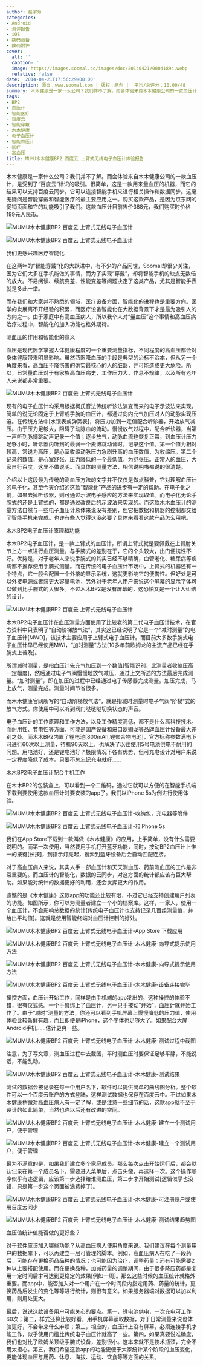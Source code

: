 ```yaml
---
author: 赵宇为
categories:
- Android
- 测评报告
- iOS
- 数码设备
- 数码附件
cover:
  alt: ''
  caption: ''
  image: https://images.soomal.cc/images/doc/20140421/00041894.webp
  relative: false
date: '2014-04-21T17:56:29+08:00'
description: 源自：www.soomal.com | 版权：原创 |  平均/总评分：10.00/48
summary: 木木健康是一家什么公司？我们并不了解。而会体验来自木木健康公司的一款血压计，是受到了“百度云”标识的吸引。很简单，这是一款用来量血压的机器，而它的结果可以支持百度云同步。它可以连接智能手机来进行相关操作和数据同步。这毫无疑问是智能穿戴和智能医疗的最主要应用之一。
tags:
- BP2
- 血压计
- 智能医疗
- 百度云
- 智能穿戴
- 木木健康
- 电子血压计
- 智能血压计
- 医疗
- 高血压
title: MUMU木木健康BP2 百度云 上臂式无线电子血压计体验报告
---
```


木木健康是一家什么公司？我们并不了解。而会体验来自木木健康公司的一款血压计，是受到了“百度云”标识的吸引。很简单，这是一款用来量血压的机器，而它的结果可以支持百度云同步。它可以连接智能手机来进行相关操作和数据同步。这毫无疑问是智能穿戴和智能医疗的最主要应用之一。购买这款产品，是因为京东网的促销页面和它的功能吸引了我们。这款血压计目前售价388元，我们购买时价格199元人民币。



![MUMU木木健康BP2 百度云 上臂式无线电子血压计](https://images.soomal.cc/images/doc/20140421/00041877.webp)



![MUMU木木健康BP2 百度云 上臂式无线电子血压计](https://images.soomal.cc/images/doc/20140421/00041878.webp)



我们更感兴趣医疗智能化



在这两年的“智能穿戴”化的大跃进中，有不少的产品问世，Soomal却很少关注，因为它们大多在手机能做的事情，而为了实现“穿戴”，却将智能手机的缺点无数倍的放大。不易阅读、续航变差、性能变差等问题决定了这类产品，尤其是智能手表就是多此一举。



而在我们和大家并不熟悉的领域，医疗设备方面，智能化的进程也是重要方向。医学的发展离不开经验的积累，而医疗设备智能化在大数据背景下才是最为吸引人的方向之一。由于家庭中有高血压病人，所以我个人对“量血压”这个事情和高血压病治疗过程中，智能化的加入功能也格外期待。



测血压的作用和智能化的意义



血压是现代医学掌握人体健康程度的一个重要测量指标，不同程度的高血压都会对身体健康带来明显影响。虽然西医降血压的手段是典型的治标不治本，但从另一个角度来看，高血压不降伤害的确实最核心的人的脏器，并可能造成更大危险。所以，日常量血压对于有家族高血压病史，工作压力大，作息不规律，以及所有老年人来说都非常重要。



![MUMU木木健康BP2 百度云 上臂式无线电子血压计](https://images.soomal.cc/images/doc/20140421/00041879.webp)



现有的电子血压计均采用根据柯氏音法传统听诊法演变而来的电子示波法来实现。简单的说无论固定于上臂或手腕的血压计，都通过向内充气加压对人的动脉实现压迫。在传统方法中[水银表或弹簧表]，将压力加到一定值配合听诊器，开始放气减压。由于压力足够大，阻碍了动脉血的流动。慢慢放气过程中，配合听诊器，当第一声听到脉搏跳动声记录一个值；逐步放气，动脉血流也恢复正常，到血压计压力足够小时，听诊器内听到的最弱一个麦博跳动音时，记录这个值。第一个值为相对较高，常说为高压，是心室收缩动脉压力急剧升高的血压数值，为收缩压。第二个记录的数值，是心室舒张，压力降低的一个最低值，为舒张压。正常人的血压，大家自行百度，这里不做说明。而具体的测量方法，相信说明书都说的很清楚。



介绍以上这段最为传统的测血压方法的文字并不仅仅是做点科普，它对理解血压计的电子化，甚至今天介绍的这款“智能化”产品的进步有一定的帮助。在电子化之前，如果去掉听诊器，则可通过示波电子感应的方法来实现取值。而电子化无论手腕式的还是上臂式的，都是通过改良后的示波法来实现的。而这款木木血压计的测量方法自然与一些电子血压计总体来说没有差别，但它把数据和机器的控制都交给了智能手机来完成。也许有些人觉得这没必要？具体来看看这款产品怎么用吧。



木木BP2电子血压计原理和功能



木木BP2电子血压计，是一款上臂式的血压计，所谓上臂式就是要佩戴在上臂肘关节上方一点进行血压测量。与手腕式的差别在于，它的个头较大，出门便携性不好。优势是，对于老年人来说手腕式的其实已经不够精确，血管老化、糖尿病等疾病都不推荐使用手腕式测量。而在传统的电子血压计市场中，上臂式的机器还有一个特点，它一般会配置一个外接的显示系统，这就更影响它的便携性。但好处是可以外接电源或者装更大容量电池，另外对于老年人用户来说这个屏幕的显示字体可以做到比手腕式的大很多。不过木木BP2是没有屏幕的，这恐怕又是一个让人纠结的设计。



![MUMU木木健康BP2 百度云 上臂式无线电子血压计](https://images.soomal.cc/images/doc/20140421/00041880.webp)



木木BP2电子血压计在血压测量方面使用了比较老的第二代电子血压计技术，在官方资料中只表明了“自动阶梯放气法”，其实这已经说明了它是一个“减时测量”的电子血压计[MWD]，该技术主要应用于上臂式电子血压计。而目前大多数手腕式电子血压计早已经使用MWI，“加时测量”方法[10多年前欧姆龙的主流产品已经在手腕式上普及]。



所谓减时测量，是指血压计先充气加压到一个数值[智能识别，比测量者收缩压高一定幅度]，然后通过电子气阀慢慢地放气减压，通过上文所述的方法最后完成测量。“加时测量”，即在加压的过程中已经通过电子传感器完成测量。加压完成，马上放气，测量完成。测量时间节省很多。



而木木健康官网所写的“自动阶梯放气法”，就是指减时测量时电子气阀“阶梯”式的放气方式。你使用中可以听到阀门哒哒哒切换状态的声音。



电子血压计的工作原理和工作方法，以及工作精度高低，都不是什么高科技技术。而耐用性、节电性等方面，可能是国产设备和进口欧姆龙等品牌血压计设备最大差别之处。而木木BP2内置了锂电池[800mAh,锂聚合物电池]，官方标称参数满电下可进行60次以上测量，待机90天以上，也解决了以往使用5号电池供电不耐用的问题。用电池好，还是锂电池好？极限情况下各有优势，但可充电设计对用户来说一定程度降低了成本。只要不总忘记充电就好……



木木BP2电子血压计配合手机工作



在木木BP2的包装盒上，可以看到一个二维码，通过它就可以方便的在智能手机端下载到要使用这款血压计时要安装的app了。我们以iPhone 5s为例进行使用体验。



![MUMU木木健康BP2 百度云 上臂式无线电子血压计-收纳包，充电器等附件](https://images.soomal.cc/images/doc/20140421/00041881_01.webp)



![MUMU木木健康BP2 百度云 上臂式无线电子血压计-和iPhone 5s](https://images.soomal.cc/images/doc/20140421/00041882_01.webp)



我们在App Store下载到一款叫做《木木健康》的应用，上手简单，没有什么需要说明的。而第一次使用，当然要用手机打开蓝牙功能，同时，按动BP2血压计上惟一的按键[长按]，到指示灯亮起，搜索到蓝牙设备后会自动匹配连接。



对于高血压病人来说，其实人手一部血压计和天天测血压、药前测血压的工作是非常重要的。而血压计的智能化，数据的云同步，对这方面的统计都应该有巨大帮助。如果能对统计的数据更好的利用，还会发挥更大的作用。



遗憾的是《木木健康》这款app的功能还比较有限，不过它已经支持创建用户列表的功能。如图所示，你可以为测量者建立一个小的档案库。这样，一家人，使用一个血压计，不会影响总数据的统计[传统电子血压计也支持记录几百组测量值，并给出平均值]。这就是使用智能终端对血压计控制的好处。



![MUMU木木健康BP2 百度云 上臂式无线电子血压计-App Store 下载应用](https://images.soomal.cc/images/doc/20140421/00041883_01.webp)



![MUMU木木健康BP2 百度云 上臂式无线电子血压计-木木健康-向导式提示使用方法](https://images.soomal.cc/images/doc/20140421/00041884_01.webp)



![MUMU木木健康BP2 百度云 上臂式无线电子血压计-木木健康-向导式提示使用方法](https://images.soomal.cc/images/doc/20140421/00041885_01.webp)



![MUMU木木健康BP2 百度云 上臂式无线电子血压计-木木健康-设备连接完毕](https://images.soomal.cc/images/doc/20140421/00041886_01.webp)



操控方面，血压计开始工作，同样是由手机端的app发出的，这种操控的体验不错，很有仪式感。一个手臂绑上了血压计，另一只手按动“开始”，血压计就开始工作了。由于“减时”测量的方法，你还可以看到手机屏幕上慢慢降低的压力值，使用体验比较新鲜有趣，而且即便是iPhone，这个字体也足够大了。如果配合大屏Android手机……估计更爽一些。



![MUMU木木健康BP2 百度云 上臂式无线电子血压计-木木健康-测试过程中截图](https://images.soomal.cc/images/doc/20140421/00041887_01.webp)

注意，为了写文章，测血压过程中去截图，平时测血压时要保证足够平静，不能说话，不能乱动。



![MUMU木木健康BP2 百度云 上臂式无线电子血压计-木木健康-测试结果](https://images.soomal.cc/images/doc/20140421/00041888_01.webp)



测试的数据会被记录在每一个用户名下，软件可以提供简单的曲线图分析。整个软件可以一个百度云账户的方式登陆，这样测试数据也保存在百度云中。不过如果木木健康稍微对高血压病人有一定了解，或是注意一些细节的话，这款app就不至于设计的如此简单，当然也许以后还有改进的空间。



![MUMU木木健康BP2 百度云 上臂式无线电子血压计-木木健康-建立一个测试用户，便于管理](https://images.soomal.cc/images/doc/20140421/00041889_01.webp)



![MUMU木木健康BP2 百度云 上臂式无线电子血压计-木木健康-建立一个测试用户，便于管理](https://images.soomal.cc/images/doc/20140421/00041890_01.webp)



最为不满意的是，如果我们建立多个家庭成员。那么每次点击开始运行后，都会默认记录在第一个成员名下，需要进入菜单后，点击头像，再选择一次。这个操作顺序似乎有违逻辑，应该第一步选择给谁测血压，第二步才开始测试[逻辑似乎也没错，只是第一步这个页面被浪费掉了]。



![MUMU木木健康BP2 百度云 上臂式无线电子血压计-木木健康-可注册账户或使用百度云同步](https://images.soomal.cc/images/doc/20140421/00041891_01.webp)



![MUMU木木健康BP2 百度云 上臂式无线电子血压计-木木健康-测试结果趋势图](https://images.soomal.cc/images/doc/20140421/00041893_01.webp)



血压值统计值能否做的更好些？



对于软件应该加入哪些功能？从高血压病人使用角度来说。我们建议在每个测量用户的数据库下，可以再建立一层可管理的脚本。例如，高血压病人在吃了一段药后，可能存在更换药品品种的情况；也可能因为治疗，调整药量；还有可能需要2种以上要搭配使用。而在更换品种，加减药量的调整期间，由于很多降压药都是复用一定时间后才可达到更稳定的效果[例如一周]。那么这些时候的血压统计就格外重要。而app中，能否加入对一个用户在一个时间段内指定用药、药量的统计，更换药品后发生的变化等等进行统计，则很有意义。如果服务器端对数据可以加以利用，则用处更大。



最后，说说这款设备用户可能关心的要点。第一，锂电池供电，一次充电可工作60次；第二，样式还算比较好看，用手机屏幕读取数据，对于日常测量来说也体验更好，不会带来什么麻烦；第三，相应的，血压计上没有屏幕，必须连接手机才能工作，似乎使用门槛比传统电子血压计就高了一些。第四，如果真要说准确度，我们也对比了欧姆龙顶级手腕式设备，差别很小。这本来就不是技术瓶颈，完全不用太担心。第五，我们希望这款app的功能更便于大家统计某个阶段的血压变化，更能体现血压与用药、休息、海拔、运动、饮食等等方面的关系。